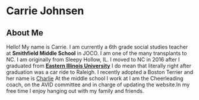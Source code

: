 # Carrie Johnsen

## About Me
Hello! My name is Carrie. I am currently a 6th grade social studies teacher at **Smithfield Middle School** in JOCO. I am one of the many transplants to NC.  I am originally from Sleepy Hollow, IL.  I moved to NC in 2016 after I graduated from [**Eastern Illinois University**](https://www.eiu.edu)  I do mean that literally right after graduation was a car ride to Raleigh. I recently adopted a Boston Terrier and her name is [Charlie](https://docs.google.com/presentation/d/e/2PACX-1vToUPOw51OlOe0qcKyvo7bl-PEJm1Qhk9v1aL0zYe-j0F7nPyeXj977sDwP_yA3jiTjQY9xalaDy_Dc/pub?start=false&loop=false&delayms=3000) At the middle school I work at I am the Cheerleading coach, on the AVID committee and in charge of updating the website.In my free time I enjoy hanging out with my family and friends. 
